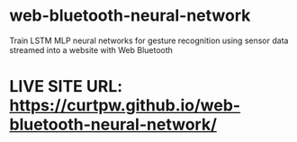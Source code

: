 # web-bluetooth-neural-network
Train LSTM MLP neural networks for gesture recognition using sensor data streamed into a website with Web Bluetooth

# LIVE SITE URL: https://curtpw.github.io/web-bluetooth-neural-network/
